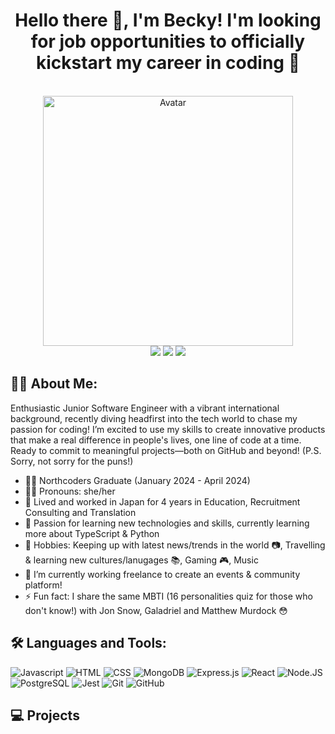 <h1 align='center'>Hello there 👋, I'm Becky! I'm looking for job opportunities to officially kickstart my career in coding 🚀 </h1>

<br/>
<div align='center'>
  <img src="https://user-images.githubusercontent.com/74038190/213760705-0d5bf320-4f43-4352-b74b-0889ae726bf7.gif" alt='Avatar' width="400" />
</div>

<div align='center'>
  <a href='mailto:beckylake96@gmail.com'><img src='https://img.shields.io/badge/Gmail-D14836?style=for-the-badge&logo=gmail&logoColor=white'/></a>
  <a href="https://www.linkedin.com/in/rebecca-lake96/"/><img src='https://img.shields.io/badge/LinkedIn-0077B5?style=for-the-badge&logo=linkedin&logoColor=white'/></a>
  <a href='https://github.com/beckylakes/CV'><img src='https://img.shields.io/badge/GitHubCV-100000?style=for-the-badge&logo=github&logoColor=white'/></a>
</div>

## 👩‍💻 About Me:
Enthusiastic Junior Software Engineer with a vibrant international background, recently diving headfirst into the tech world to chase my passion for coding! I’m excited to use my skills to create innovative products that make a real difference in people's lives, one line of code at a time. Ready to commit to meaningful projects—both on GitHub and beyond! (P.S. Sorry, not sorry for the puns!)

- 👩‍🎓 Northcoders Graduate (January 2024 - April 2024)
- 🙆‍♀️ Pronouns: she/her
- 🗾 Lived and worked in Japan for 4 years in Education, Recruitment Consulting and Translation
- 📖 Passion for learning new technologies and skills, currently learning more about TypeScript & Python
- 💛 Hobbies: Keeping up with latest news/trends in the world 📷, Travelling & learning new cultures/lanugages 📚, Gaming 🎮, Music
- 🔭 I’m currently working freelance to create an events & community platform!
- ⚡ Fun fact: I share the same MBTI (16 personalities quiz for those who don't know!) with Jon Snow, Galadriel and Matthew Murdock 😳

## 🛠️ Languages and Tools:
![Javascript](https://img.shields.io/badge/JavaScript-F7DF1E?style=for-the-badge&logo=javascript&logoColor=black)
![HTML](https://img.shields.io/badge/HTML5-%23E34F26?style=for-the-badge&logo=html5&logoColor=white)
![CSS](https://img.shields.io/badge/CSS3-%231572B6?style=for-the-badge&logo=css3&logoColor=white)
![MongoDB](https://img.shields.io/badge/MongoDB-%234ea94b.svg?style=for-the-badge&logo=mongodb&logoColor=white)
![Express.js](https://img.shields.io/badge/express.js-%23404d59.svg?style=for-the-badge&logo=express&logoColor=%2361DAFB)
![React](https://img.shields.io/badge/React-20232A?style=for-the-badge&logo=react&logoColor=61DAFB)
![Node.JS](https://img.shields.io/badge/Node.js-43853D?style=for-the-badge&logo=node.js&logoColor=white)
![PostgreSQL](https://img.shields.io/badge/PostgreSQL-316192?style=for-the-badge&logo=postgresql&logoColor=white)
![Jest](https://img.shields.io/badge/Jest-C21325?style=for-the-badge&logo=jest&logoColor=white)
![Git](https://img.shields.io/badge/GIT-E44C30?style=for-the-badge&logo=git&logoColor=white)
![GitHub](https://img.shields.io/badge/GitHub-100000?style=for-the-badge&logo=github&logoColor=white)

## 💻 Projects


<!--
**beckylakes/beckylakes** is a ✨ _special_ ✨ repository because its `README.md` (this file) appears on your GitHub profile.

Here are some ideas to get you started:

- 🔭 I’m currently working on ...
- 🌱 I’m currently learning ...
- 👯 I’m looking to collaborate on ...
- 🤔 I’m looking for help with ...
- 💬 Ask me about ...
- 📫 How to reach me: ...
- 😄 Pronouns: ...
- ⚡ Fun fact: ...
-->

